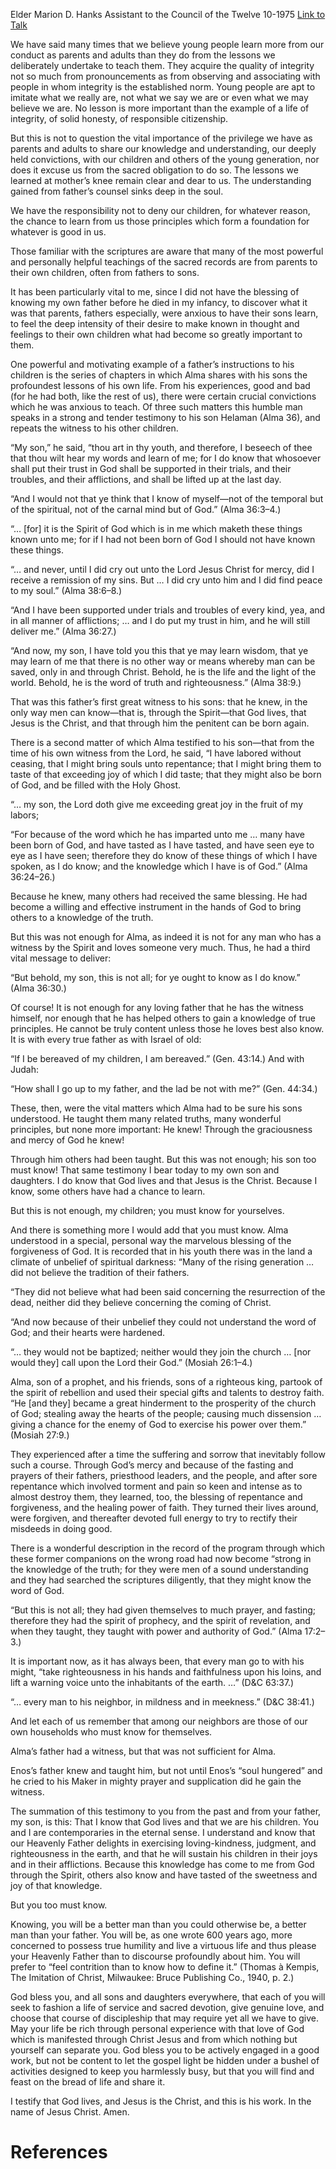 Elder Marion D. Hanks
Assistant to the Council of the Twelve
10-1975
[Link to Talk](https://www.churchofjesuschrist.org/study/general-conference/1975/10/you-too-must-know?lang=eng)

We have said many times that we believe young people learn more from our conduct as parents and adults than they do from the lessons we deliberately undertake to teach them. They acquire the quality of integrity not so much from pronouncements as from observing and associating with people in whom integrity is the established norm. Young people are apt to imitate what we really are, not what we say we are or even what we may believe we are. No lesson is more important than the example of a life of integrity, of solid honesty, of responsible citizenship.

But this is not to question the vital importance of the privilege we have as parents and adults to share our knowledge and understanding, our deeply held convictions, with our children and others of the young generation, nor does it excuse us from the sacred obligation to do so. The lessons we learned at mother’s knee remain clear and dear to us. The understanding gained from father’s counsel sinks deep in the soul.

We have the responsibility not to deny our children, for whatever reason, the chance to learn from us those principles which form a foundation for whatever is good in us.

Those familiar with the scriptures are aware that many of the most powerful and personally helpful teachings of the sacred records are from parents to their own children, often from fathers to sons.

It has been particularly vital to me, since I did not have the blessing of knowing my own father before he died in my infancy, to discover what it was that parents, fathers especially, were anxious to have their sons learn, to feel the deep intensity of their desire to make known in thought and feelings to their own children what had become so greatly important to them.

One powerful and motivating example of a father’s instructions to his children is the series of chapters in which Alma shares with his sons the profoundest lessons of his own life. From his experiences, good and bad (for he had both, like the rest of us), there were certain crucial convictions which he was anxious to teach. Of three such matters this humble man speaks in a strong and tender testimony to his son Helaman (Alma 36), and repeats the witness to his other children.

“My son,” he said, “thou art in thy youth, and therefore, I beseech of thee that thou wilt hear my words and learn of me; for I do know that whosoever shall put their trust in God shall be supported in their trials, and their troubles, and their afflictions, and shall be lifted up at the last day.

“And I would not that ye think that I know of myself—not of the temporal but of the spiritual, not of the carnal mind but of God.” (Alma 36:3–4.)

“… [for] it is the Spirit of God which is in me which maketh these things known unto me; for if I had not been born of God I should not have known these things.

“… and never, until I did cry out unto the Lord Jesus Christ for mercy, did I receive a remission of my sins. But … I did cry unto him and I did find peace to my soul.” (Alma 38:6–8.)

“And I have been supported under trials and troubles of every kind, yea, and in all manner of afflictions; … and I do put my trust in him, and he will still deliver me.” (Alma 36:27.)

“And now, my son, I have told you this that ye may learn wisdom, that ye may learn of me that there is no other way or means whereby man can be saved, only in and through Christ. Behold, he is the life and the light of the world. Behold, he is the word of truth and righteousness.” (Alma 38:9.)

That was this father’s first great witness to his sons: that he knew, in the only way men can know—that is, through the Spirit—that God lives, that Jesus is the Christ, and that through him the penitent can be born again.

There is a second matter of which Alma testified to his son—that from the time of his own witness from the Lord, he said, “I have labored without ceasing, that I might bring souls unto repentance; that I might bring them to taste of that exceeding joy of which I did taste; that they might also be born of God, and be filled with the Holy Ghost.

“… my son, the Lord doth give me exceeding great joy in the fruit of my labors;

“For because of the word which he has imparted unto me … many have been born of God, and have tasted as I have tasted, and have seen eye to eye as I have seen; therefore they do know of these things of which I have spoken, as I do know; and the knowledge which I have is of God.” (Alma 36:24–26.)

Because he knew, many others had received the same blessing. He had become a willing and effective instrument in the hands of God to bring others to a knowledge of the truth.

But this was not enough for Alma, as indeed it is not for any man who has a witness by the Spirit and loves someone very much. Thus, he had a third vital message to deliver:



“But behold, my son, this is not all; for ye ought to know as I do know.” (Alma 36:30.)

Of course! It is not enough for any loving father that he has the witness himself, nor enough that he has helped others to gain a knowledge of true principles. He cannot be truly content unless those he loves best also know. It is with every true father as with Israel of old:

“If I be bereaved of my children, I am bereaved.” (Gen. 43:14.) And with Judah:

“How shall I go up to my father, and the lad be not with me?” (Gen. 44:34.)

These, then, were the vital matters which Alma had to be sure his sons understood. He taught them many related truths, many wonderful principles, but none more important: He knew! Through the graciousness and mercy of God he knew!

Through him others had been taught. But this was not enough; his son too must know! That same testimony I bear today to my own son and daughters. I do know that God lives and that Jesus is the Christ. Because I know, some others have had a chance to learn.

But this is not enough, my children; you must know for yourselves.

And there is something more I would add that you must know. Alma understood in a special, personal way the marvelous blessing of the forgiveness of God. It is recorded that in his youth there was in the land a climate of unbelief of spiritual darkness: “Many of the rising generation … did not believe the tradition of their fathers.

“They did not believe what had been said concerning the resurrection of the dead, neither did they believe concerning the coming of Christ.

“And now because of their unbelief they could not understand the word of God; and their hearts were hardened.

“… they would not be baptized; neither would they join the church … [nor would they] call upon the Lord their God.” (Mosiah 26:1–4.)

Alma, son of a prophet, and his friends, sons of a righteous king, partook of the spirit of rebellion and used their special gifts and talents to destroy faith. “He [and they] became a great hinderment to the prosperity of the church of God; stealing away the hearts of the people; causing much dissension … giving a chance for the enemy of God to exercise his power over them.” (Mosiah 27:9.)

They experienced after a time the suffering and sorrow that inevitably follow such a course. Through God’s mercy and because of the fasting and prayers of their fathers, priesthood leaders, and the people, and after sore repentance which involved torment and pain so keen and intense as to almost destroy them, they learned, too, the blessing of repentance and forgiveness, and the healing power of faith. They turned their lives around, were forgiven, and thereafter devoted full energy to try to rectify their misdeeds in doing good.

There is a wonderful description in the record of the program through which these former companions on the wrong road had now become “strong in the knowledge of the truth; for they were men of a sound understanding and they had searched the scriptures diligently, that they might know the word of God.

“But this is not all; they had given themselves to much prayer, and fasting; therefore they had the spirit of prophecy, and the spirit of revelation, and when they taught, they taught with power and authority of God.” (Alma 17:2–3.)

It is important now, as it has always been, that every man go to with his might, “take righteousness in his hands and faithfulness upon his loins, and lift a warning voice unto the inhabitants of the earth. …” (D&C 63:37.)

“… every man to his neighbor, in mildness and in meekness.” (D&C 38:41.)

And let each of us remember that among our neighbors are those of our own households who must know for themselves.

Alma’s father had a witness, but that was not sufficient for Alma.

Enos’s father knew and taught him, but not until Enos’s “soul hungered” and he cried to his Maker in mighty prayer and supplication did he gain the witness.

The summation of this testimony to you from the past and from your father, my son, is this: That I know that God lives and that we are his children. You and I are contemporaries in the eternal sense. I understand and know that our Heavenly Father delights in exercising loving-kindness, judgment, and righteousness in the earth, and that he will sustain his children in their joys and in their afflictions. Because this knowledge has come to me from God through the Spirit, others also know and have tasted of the sweetness and joy of that knowledge.

But you too must know.

Knowing, you will be a better man than you could otherwise be, a better man than your father. You will be, as one wrote 600 years ago, more concerned to possess true humility and live a virtuous life and thus please your Heavenly Father than to discourse profoundly about him. You will prefer to “feel contrition than to know how to define it.” (Thomas à Kempis, The Imitation of Christ, Milwaukee: Bruce Publishing Co., 1940, p. 2.)

God bless you, and all sons and daughters everywhere, that each of you will seek to fashion a life of service and sacred devotion, give genuine love, and choose that course of discipleship that may require yet all we have to give. May your life be rich through personal experience with that love of God which is manifested through Christ Jesus and from which nothing but yourself can separate you. God bless you to be actively engaged in a good work, but not be content to let the gospel light be hidden under a bushel of activities designed to keep you harmlessly busy, but that you will find and feast on the bread of life and share it.

I testify that God lives, and Jesus is the Christ, and this is his work. In the name of Jesus Christ. Amen.

# References
